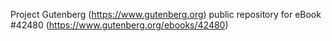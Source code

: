 Project Gutenberg (https://www.gutenberg.org) public repository for eBook #42480 (https://www.gutenberg.org/ebooks/42480)
